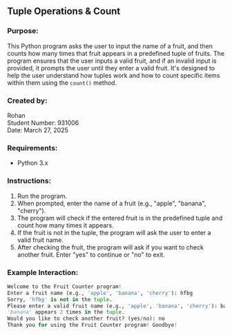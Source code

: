 ## **Tuple Operations & Count**

### Purpose:
This Python program asks the user to input the name of a fruit, and then counts how many times that fruit appears in a predefined tuple of fruits. The program ensures that the user inputs a valid fruit, and if an invalid input is provided, it prompts the user until they enter a valid fruit. It's designed to help the user understand how tuples work and how to count specific items within them using the `count()` method.

### Created by:
Rohan  
Student Number: 931006  
Date: March 27, 2025

### Requirements:
* Python 3.x

### Instructions:
1. Run the program.
2. When prompted, enter the name of a fruit (e.g., "apple", "banana", "cherry").
3. The program will check if the entered fruit is in the predefined tuple and count how many times it appears.
4. If the fruit is not in the tuple, the program will ask the user to enter a valid fruit name.
5. After checking the fruit, the program will ask if you want to check another fruit. Enter "yes" to continue or "no" to exit.

### Example Interaction:
```python
Welcome to the Fruit Counter program!
Enter a fruit name (e.g., 'apple', 'banana', 'cherry'): hfbg
Sorry, 'hfbg' is not in the tuple.
Please enter a valid fruit name (e.g., 'apple', 'banana', 'cherry'): banana
'banana' appears 2 times in the tuple.
Would you like to check another fruit? (yes/no): no
Thank you for using the Fruit Counter program! Goodbye!
